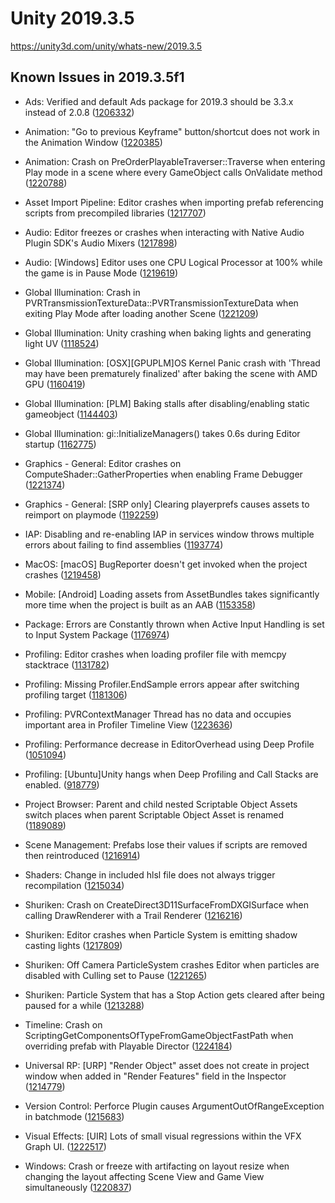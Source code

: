 # Unity 2019.3.5
https://unity3d.com/unity/whats-new/2019.3.5

## Known Issues in 2019.3.5f1

<ul>
<li><p>Ads:  Verified and default Ads package for 2019.3 should be 3.3.x instead of 2.0.8 (<a href="https://issuetracker.unity3d.com/issues/ads-older-ads-package-is-available-in-package-manager">1206332</a>)</p></li>
<li><p>Animation: "Go to previous Keyframe" button/shortcut does not work in the Animation Window (<a href="https://issuetracker.unity3d.com/issues/go-to-previous-keyframe-button-slash-shortcut-does-not-work-in-the-animation-window">1220385</a>)</p></li>
<li><p>Animation: Crash on PreOrderPlayableTraverser::Traverse when entering Play mode in a scene where every GameObject calls OnValidate method (<a href="https://issuetracker.unity3d.com/issues/crash-on-preorderplayabletraverser-traverse-when-entering-play-mode-in-a-scene-where-every-gameobject-calls-onvalidate-method">1220788</a>)</p></li>
<li><p>Asset Import Pipeline: Editor crashes when importing prefab referencing scripts from precompiled libraries (<a href="https://issuetracker.unity3d.com/issues/editor-crashes-when-importing-prefab-referencing-scripts-from-precompiled-libraries">1217707</a>)</p></li>
<li><p>Audio: Editor freezes or crashes when interacting with Native Audio Plugin SDK's Audio Mixers (<a href="https://issuetracker.unity3d.com/issues/editor-freezes-or-crashes-when-interacting-with-native-audio-plugin-sdks-audio-mixers">1217898</a>)</p></li>
<li><p>Audio: [Windows] Editor uses one CPU Logical Processor at 100% while the game is in Pause Mode (<a href="https://issuetracker.unity3d.com/issues/editor-uses-one-cpu-logical-processor-at-100-percent-while-the-game-is-paused">1219619</a>)</p></li>
<li><p>Global Illumination: Crash in PVRTransmissionTextureData::PVRTransmissionTextureData when exiting Play Mode after loading another Scene (<a href="https://issuetracker.unity3d.com/issues/crash-in-pvrtransmissiontexturedata-pvrtransmissiontexturedata-when-exiting-play-mode-after-loading-another-scene">1221209</a>)</p></li>
<li><p>Global Illumination: Unity crashing when baking lights and generating light UV (<a href="https://issuetracker.unity3d.com/issues/unity-crashing-when-baking-lights-and-generating-light-uv">1118524</a>)</p></li>
<li><p>Global Illumination: [OSX][GPUPLM]OS Kernel Panic crash with 'Thread may have been prematurely finalized' after baking the scene with AMD GPU (<a href="https://issuetracker.unity3d.com/issues/osx-gpuplm-kernel-panic-slash-editor-crash-with-thread-may-have-been-prematurely-finalized-after-baking-the-scene-with-amd-gpu">1160419</a>)</p></li>
<li><p>Global Illumination: [PLM] Baking stalls after disabling/enabling static gameobject (<a href="https://issuetracker.unity3d.com/issues/plm-baking-stalls-after-disabling-slash-enabling-static-gameobject">1144403</a>)</p></li>
<li><p>Global Illumination: gi::InitializeManagers() takes 0.6s during Editor startup (<a href="https://issuetracker.unity3d.com/issues/gi-initializemanagers-takes-0-dot-4s-during-editor-startup">1162775</a>)</p></li>
<li><p>Graphics - General: Editor crashes on ComputeShader::GatherProperties when enabling Frame Debugger (<a href="https://issuetracker.unity3d.com/issues/editor-crashes-on-computeshader-gatherproperties-when-enabling-frame-debugger">1221374</a>)</p></li>
<li><p>Graphics - General: [SRP only] Clearing playerprefs causes assets to reimport on playmode (<a href="https://issuetracker.unity3d.com/issues/lwrp-clearing-playerprefs-through-a-script-or-editor-causes-delay-and-console-errors-to-appear-when-entering-the-play-mode">1192259</a>)</p></li>
<li><p>IAP: Disabling and re-enabling IAP in services window throws multiple errors about failing to find assemblies (<a href="https://issuetracker.unity3d.com/issues/disabling-and-re-enabling-iap-in-services-window-throws-multiple-errors-about-failing-to-find-assemblies">1193774</a>)</p></li>
<li><p>MacOS: [macOS] BugReporter doesn't get invoked when the project crashes (<a href="https://issuetracker.unity3d.com/issues/macos-bugreporter-doesnt-get-invoked-when-the-project-crashes">1219458</a>)</p></li>
<li><p>Mobile: [Android] Loading assets from AssetBundles takes significantly more time when the project is built as an AAB (<a href="https://issuetracker.unity3d.com/issues/android-loading-assets-from-assetbundles-takes-significantly-more-time-when-the-project-is-built-as-an-aab">1153358</a>)</p></li>
<li><p>Package: Errors are Constantly thrown when Active Input Handling is set to Input System Package (<a href="https://issuetracker.unity3d.com/issues/urp-errors-are-constantly-thrown-when-active-input-handling-is-set-to-input-system-package">1176974</a>)</p></li>
<li><p>Profiling: Editor crashes when loading profiler file with memcpy stacktrace (<a href="https://issuetracker.unity3d.com/issues/editor-crashes-when-loading-profiler-file-with-memcpy-stacktrace">1131782</a>)</p></li>
<li><p>Profiling: Missing Profiler.EndSample errors appear after switching profiling target (<a href="https://issuetracker.unity3d.com/issues/missing-profiler-dot-endsample-errors-appear-after-switching-profiling-target">1181306</a>)</p></li>
<li><p>Profiling: PVRContextManager Thread has no data and occupies important area in Profiler Timeline View (<a href="https://issuetracker.unity3d.com/issues/pvrcontextmanager-thread-has-no-data-and-occupies-important-area-in-profiler-timeline-view">1223636</a>)</p></li>
<li><p>Profiling: Performance decrease in EditorOverhead using Deep Profile  (<a href="https://issuetracker.unity3d.com/issues/performance-decrease-in-editoroverhead-using-deep-profile">1051094</a>)</p></li>
<li><p>Profiling: [Ubuntu]Unity hangs when Deep Profiling and Call Stacks are enabled. (<a href="https://issuetracker.unity3d.com/issues/ubuntu-unity-hangs-when-deep-profiling-and-call-stacks-are-enabled">918779</a>)</p></li>
<li><p>Project Browser: Parent and child nested Scriptable Object Assets switch places when parent Scriptable Object Asset is renamed (<a href="https://issuetracker.unity3d.com/issues/parent-and-child-nested-scriptable-object-assets-switch-places-when-parent-scriptable-object-asset-is-renamed">1189089</a>)</p></li>
<li><p>Scene Management: Prefabs lose their values if scripts are removed then reintroduced (<a href="https://issuetracker.unity3d.com/issues/prefabs-lose-their-values-if-scripts-are-removed-then-reintroduced">1216914</a>)</p></li>
<li><p>Shaders:  Change in included hlsl file does not always trigger recompilation (<a href="https://issuetracker.unity3d.com/issues/shaders-change-in-included-hlsl-file-does-not-always-trigger-recompilation">1215034</a>)</p></li>
<li><p>Shuriken: Crash on CreateDirect3D11SurfaceFromDXGISurface when calling DrawRenderer with a Trail Renderer (<a href="https://issuetracker.unity3d.com/issues/crash-on-createdirect3d11surfacefromdxgisurface-when-calling-drawrenderer-with-a-trail-renderer">1216216</a>)</p></li>
<li><p>Shuriken: Editor crashes when Particle System is emitting shadow casting lights (<a href="https://issuetracker.unity3d.com/issues/editor-crashes-when-particle-system-is-emitting-shadow-casting-lights">1217809</a>)</p></li>
<li><p>Shuriken: Off Camera ParticleSystem crashes Editor when particles are disabled with Culling set to Pause (<a href="https://issuetracker.unity3d.com/issues/off-camera-particlesystem-crashes-editor-when-particles-are-disabled-with-culling-set-to-pause">1221265</a>)</p></li>
<li><p>Shuriken: Particle System that has a Stop Action gets cleared after being paused for a while (<a href="https://issuetracker.unity3d.com/issues/particle-system-that-has-a-stop-action-gets-cleared-after-being-paused-for-a-while">1213288</a>)</p></li>
<li><p>Timeline: Crash on ScriptingGetComponentsOfTypeFromGameObjectFastPath when overriding prefab with Playable Director (<a href="https://issuetracker.unity3d.com/issues/crash-on-scriptinggetcomponentsoftypefromgameobjectfastpath-when-overriding-prefab-with-playable-director">1224184</a>)</p></li>
<li><p>Universal RP: [URP] "Render Object" asset does not create in project window when added in "Render Features" field in the Inspector (<a href="https://issuetracker.unity3d.com/issues/urp-render-object-asset-does-not-create-in-project-window-when-added-in-render-features-field-in-the-inspector">1214779</a>)</p></li>
<li><p>Version Control: Perforce Plugin causes ArgumentOutOfRangeException in batchmode (<a href="https://issuetracker.unity3d.com/issues/2019-dot-3-perforce-plugin-causes-argumentoutofrangeexception-in-batchmode">1215683</a>)</p></li>
<li><p>Visual Effects: [UIR] Lots of small visual regressions within the VFX Graph UI. (<a href="https://issuetracker.unity3d.com/issues/ui-lots-of-small-visual-regressions-within-the-vfx-graph-ui">1222517</a>)</p></li>
<li><p>Windows: Crash or freeze with artifacting on layout resize when changing the layout affecting Scene View and Game View simultaneously (<a href="https://issuetracker.unity3d.com/issues/crash-or-freeze-with-artifacting-on-layout-resize-when-changing-the-layout-affecting-scene-view-and-game-view-simultaneously">1220837</a>)</p></li>
</ul>
